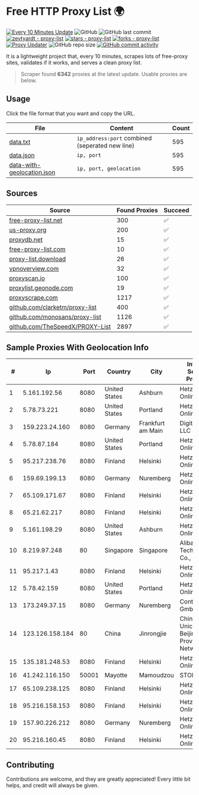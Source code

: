 
# Free HTTP Proxy List 🌍

[![Every 10 Minutes Update](https://github.com/mertguvencli/http-proxy-list/actions/workflows/main.yml/badge.svg?branch=main)](https://github.com/mertguvencli/http-proxy-list/actions/workflows/main.yml)
![GitHub](https://img.shields.io/github/license/mertguvencli/http-proxy-list)
![GitHub last commit](https://img.shields.io/github/last-commit/mertguvencli/http-proxy-list)
[![zevtyardt - proxy-list](https://img.shields.io/static/v1?label=zevtyardt&message=proxy-list&color=blue&logo=github)](https://github.com/zevtyardt/proxy-list "Go to GitHub repo")
[![stars - proxy-list](https://img.shields.io/github/stars/zevtyardt/proxy-list?style=social)](https://github.com/zevtyardt/proxy-list)
[![forks - proxy-list](https://img.shields.io/github/forks/zevtyardt/proxy-list?style=social)](https://github.com/zevtyardt/proxy-list)
[![Proxy Updater](https://github.com/zevtyardt/proxy-list/workflows/Proxy%20Updater/badge.svg)](https://github.com/zevtyardt/proxy-list/actions?query=workflow:"Proxy+Updater")
![GitHub repo size](https://img.shields.io/github/repo-size/zevtyardt/proxy-list)
[![GitHub commit activity](https://img.shields.io/github/commit-activity/m/zevtyardt/proxy-list?logo=commits)](https://github.com/zevtyardt/proxy-list/commits/main)

It is a lightweight project that, every 10 minutes, scrapes lots of free-proxy sites, validates if it works, and serves a clean proxy list.

> Scraper found **6342** proxies at the latest update. Usable proxies are below.

## Usage

Click the file format that you want and copy the URL.

|File|Content|Count|
|----|-------|-----|
|[data.txt](https://raw.githubusercontent.com/mertguvencli/http-proxy-list/main/proxy-list/data.txt)|`ip_address:port` combined (seperated new line)|595|
|[data.json](https://raw.githubusercontent.com/mertguvencli/http-proxy-list/main/proxy-list/data.json)|`ip, port`|595|
|[data-with-geolocation.json](https://raw.githubusercontent.com/mertguvencli/http-proxy-list/main/proxy-list/data-with-geolocation.json)|`ip, port, geolocation`|595|

## Sources

|Source|Found Proxies|Succeed|
|------|-------------|-------|
|[free-proxy-list.net](https://free-proxy-list.net)|300|✅|
|[us-proxy.org](https://www.us-proxy.org)|200|✅|
|[proxydb.net](http://proxydb.net)|15|✅|
|[free-proxy-list.com](https://free-proxy-list.com/?page=&port=&type%5B%5D=http&type%5B%5D=https&up_time=0&search=Search)|10|✅|
|[proxy-list.download](https://www.proxy-list.download/HTTP)|26|✅|
|[vpnoverview.com](https://vpnoverview.com/privacy/anonymous-browsing/free-proxy-servers)|32|✅|
|[proxyscan.io](https://www.proxyscan.io)|100|✅|
|[proxylist.geonode.com](https://proxylist.geonode.com/api/proxy-list?limit=300&page=1&sort_by=lastChecked&sort_type=desc&protocols=http,https)|19|✅|
|[proxyscrape.com](https://api.proxyscrape.com/v2/?request=displayproxies&protocol=http&timeout=10000&country=all&ssl=all&anonymity=all)|1217|✅|
|[github.com/clarketm/proxy-list](https://raw.githubusercontent.com/clarketm/proxy-list/master/proxy-list-raw.txt)|400|✅|
|[github.com/monosans/proxy-list](https://raw.githubusercontent.com/monosans/proxy-list/main/proxies/http.txt)|1126|✅|
|[github.com/TheSpeedX/PROXY-List](https://raw.githubusercontent.com/TheSpeedX/PROXY-List/master/http.txt)|2897|✅|


## Sample Proxies With Geolocation Info

|#|Ip|Port|Country|City|Internet Service Provider|
|-|--|----|-------|----|-------------------------|
|1|5.161.192.56|8080|United States|Ashburn|Hetzner Online GmbH|
|2|5.78.73.221|8080|United States|Portland|Hetzner Online GmbH|
|3|159.223.24.160|8080|Germany|Frankfurt am Main|DigitalOcean, LLC|
|4|5.78.87.184|8080|United States|Portland|Hetzner Online GmbH|
|5|95.217.238.76|8080|Finland|Helsinki|Hetzner Online GmbH|
|6|159.69.199.13|8080|Germany|Nuremberg|Hetzner Online GmbH|
|7|65.109.171.67|8080|Finland|Helsinki|Hetzner Online GmbH|
|8|65.21.62.217|8080|Finland|Helsinki|Hetzner Online GmbH|
|9|5.161.198.29|8080|United States|Ashburn|Hetzner Online GmbH|
|10|8.219.97.248|80|Singapore|Singapore|Alibaba (US) Technology Co., Ltd.|
|11|95.217.1.43|8080|Finland|Helsinki|Hetzner Online GmbH|
|12|5.78.42.159|8080|United States|Portland|Hetzner Online GmbH|
|13|173.249.37.15|8080|Germany|Nuremberg|Contabo GmbH|
|14|123.126.158.184|80|China|Jinrongjie|China Unicom Beijing Province Network|
|15|135.181.248.53|8080|Finland|Helsinki|Hetzner Online GmbH|
|16|41.242.116.150|50001|Mayotte|Mamoudzou|STOI-block1|
|17|65.109.238.125|8080|Finland|Helsinki|Hetzner Online GmbH|
|18|95.216.158.153|8080|Finland|Helsinki|Hetzner Online GmbH|
|19|157.90.226.212|8080|Germany|Nuremberg|Hetzner Online GmbH|
|20|95.216.160.45|8080|Finland|Helsinki|Hetzner Online GmbH|



## Contributing

Contributions are welcome, and they are greatly appreciated! Every
little bit helps, and credit will always be given.

